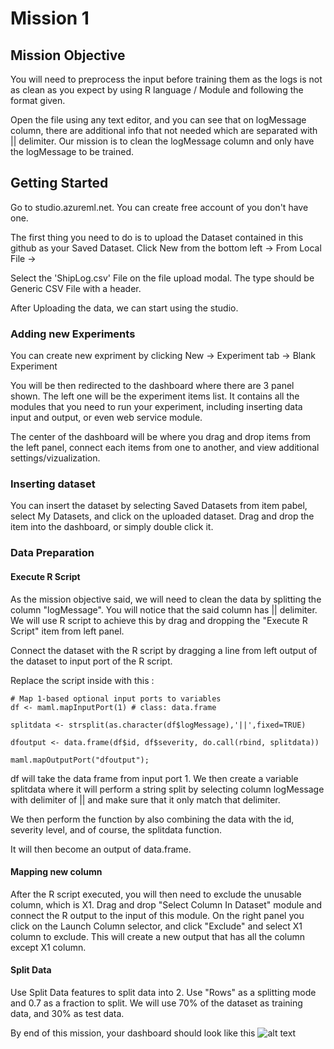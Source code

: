 # Mission 1

## Mission Objective

You will need to preprocess the input before training them as the logs is not as clean as you expect by using R language / Module and following the format given. 

Open the file using any text editor, and you can see that on logMessage column, 
there are additional info that not needed which are separated with || delimiter. Our mission is to clean the logMessage column and only have the logMessage to be trained. 

## Getting Started

Go to studio.azureml.net. You can create free account of you don't have one. 

The first thing you need to do is to upload the Dataset contained in this github as your Saved Dataset. 
Click New from the bottom left -> From Local File -> 

Select the 'ShipLog.csv' File on the file upload modal. 
The type should be Generic CSV File with a header. 

After Uploading the data, we can start using the studio. 

### Adding new Experiments

You can create new expriment by clicking New -> Experiment tab -> Blank Experiment

You will be then redirected to the dashboard where there are 3 panel shown. 
The left one will be the experiment items list. It contains all the modules that you need to run your experiment, including inserting data input and output, or even web service module.

The center of the dashboard will be where you drag and drop items from the left panel, connect each items from one to another, and view additional settings/vizualization. 

### Inserting dataset

You can insert the dataset by selecting Saved Datasets from item pabel, select My Datasets, and click on the uploaded dataset.
Drag and drop the item into the dashboard, or simply double click it. 

### Data Preparation

#### Execute R Script

As the mission objective said, we will need to clean the data by splitting the column "logMessage". You will notice that the said column has || delimiter. We will use R script to achieve this by drag and dropping the "Execute R Script" item from left panel. 

Connect the dataset with the R script by dragging a line from left output of the dataset to input port of the R script.

Replace the script inside with this :

```
# Map 1-based optional input ports to variables
df <- maml.mapInputPort(1) # class: data.frame

splitdata <- strsplit(as.character(df$logMessage),'||',fixed=TRUE) 

dfoutput <- data.frame(df$id, df$severity, do.call(rbind, splitdata))

maml.mapOutputPort("dfoutput");
```

df will take the data frame from input port 1. 
We then create a variable splitdata where it will perform a string split by selecting column logMessage with delimiter of || and make sure that it only match that delimiter.

We then perform the function by also combining the data with the id, severity level, and of course, the splitdata function.  

It will then become an output of data.frame. 

#### Mapping new column

After the R script executed, you will then need to exclude the unusable column, which is X1. 
Drag and drop "Select Column In Dataset" module and connect the R output to the input of this module. 
On the right panel you click on the Launch Column selector, and click "Exclude" and select X1 column to exclude. 
This will create a new output that has all the column except X1 column. 

#### Split Data

Use Split Data features to split data into 2. Use "Rows" as a splitting mode and 0.7 as a fraction to split. 
We will use 70% of the dataset as training data, and 30% as test data. 


By end of this mission, your dashboard should look like this
![alt text](https://ys0i2g-sn3302.files.1drv.com/y4mJFr62yB8cF5xE8ERC5LbLw1nICuulCdx84EQwTim-oZ03LmN39b52HJdn-9AcSKR5sFoOA-7oz5rybpiFCd4bT7BBvG9FVZB0mU20nukK-wlGzHuiqGl7DUDKh21hlfiANF8wP94oW-T_LpjfVm3K4HuzzWyVnM4GLOq8ywGTChm-Oy_xOSFEnJpKyAG1eoy9gqS9nRna7z2YJr06kWP6g?width=660&height=271&cropmode=none "Dashboard")